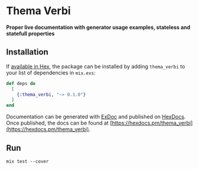 # Thema Verbi

**Proper live documentation with generator usage examples, stateless and statefull properties**

## Installation

If [available in Hex](https://hex.pm/docs/publish), the package can be installed
by adding `thema_verbi` to your list of dependencies in `mix.exs`:

```elixir
def deps do
  [
    {:thema_verbi, "~> 0.1.0"}
  ]
end
```

Documentation can be generated with [ExDoc](https://github.com/elixir-lang/ex_doc)
and published on [HexDocs](https://hexdocs.pm). Once published, the docs can
be found at [https://hexdocs.pm/thema_verbi](https://hexdocs.pm/thema_verbi).

## Run
```shell
mix test --cover 
```

